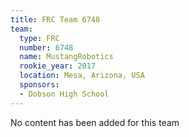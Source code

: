 ```yaml
---
title: FRC Team 6748
team:
  type: FRC
  number: 6748
  name: MustangRobotics
  rookie_year: 2017
  location: Mesa, Arizona, USA
  sponsors:
  - Dobson High School
---
```


No content has been added for this team